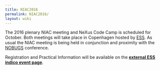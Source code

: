 ```yaml
---
title: NIAC2016
permalink: NIAC2016/
layout: wiki
---
```


The 2016 plenary NIAC meeting and NeXus Code Camp is scheduled for
October. Both meetings will take place in Copenhagen hosted by
[ESS](https://europeanspallationsource.se/data-management-and-software-centre).
As usual the NIAC meeting is being held in conjunction and proximity
with the [NOBUGS](https://nobugs.esss.se/) conference.

Registration and Practical Information will be available on the
**[external ESS indico event
page](https://indico.esss.lu.se/event/554/)**.
